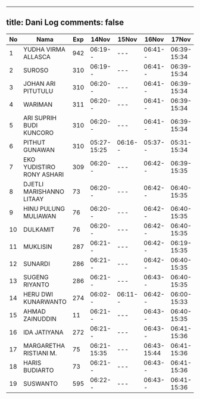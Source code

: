 
---
title: Dani Log
comments: false
---

| No | Nama | Exp | 14Nov | 15Nov | 16Nov | 17Nov | 18Nov | 21Nov |
|-----|-----|-----|-----|-----|-----|-----|-----|-----|
| 1 | YUDHA VIRMA ALLASCA | 942 | 06:19-- | --- | 06:41-- | 06:39-15:34 | 05:17-- | 05:21-- |
| 2 | SUROSO | 310 | 06:19-- | --- | 06:41-- | 06:39-15:34 | 05:17-- | 05:21-- |
| 3 | JOHAN ARI PITUTULU | 310 | 06:20-- | --- | 06:41-- | 06:39-15:34 | 05:17-- | 05:21-- |
| 4 | WARIMAN | 311 | 06:20-- | --- | 06:41-- | 06:39-15:34 | 05:17-- | 05:22-- |
| 5 | ARI SUPRIH BUDI KUNCORO | 310 | 06:20-- | --- | 06:41-- | 06:39-15:34 | 05:17-- | 05:22-- |
| 6 | PITHUT GUNAWAN | 310 | 05:27-15:25 | 06:16-- | 05:37-- | 05:31-15:34 | 05:18-- | 05:22-- |
| 7 | EKO YUDISTIRO RONY ASHARI | 309 | 06:20-- | --- | 06:42-- | 06:39-15:35 | 05:18-- | 05:22-- |
| 8 | DJETLI MARISHANNO LITAAY | 73 | 06:20-- | --- | 06:42-- | 06:40-15:35 | 05:18-- | 05:22-- |
| 9 | HINU PULUNG MULIAWAN | 76 | 06:20-- | --- | 06:42-- | 06:40-15:35 | 05:18-- | 05:22-- |
| 10 | DULKAMIT | 76 | 06:20-- | --- | 06:42-- | 06:40-15:35 | 05:18-- | 05:22-- |
| 11 | MUKLISIN | 287 | 06:21-- | --- | 06:42-- | 06:19-15:35 | 05:18-- | 05:23-- |
| 12 | SUNARDI | 286 | 06:21-- | --- | 06:42-- | 06:40-15:35 | 05:18-- | 05:23-- |
| 13 | SUGENG RIYANTO | 286 | 06:21-- | --- | 06:43-- | 06:40-15:35 | 05:18-- | 05:23-- |
| 14 | HERU DWI KUNARWANTO | 274 | 06:02-- | 06:11-- | 06:42-- | 06:00-15:33 | 05:19-15:50 | 05:23-15:41 |
| 15 | AHMAD ZAINUDDIN | 11 | 06:21-- | --- | 06:43-- | 06:40-15:35 | 05:19-- | 05:23-- |
| 16 | IDA JATIYANA | 272 | 06:21-- | --- | 06:43-- | 06:41-15:36 | 05:19-- | 05:23-- |
| 17 | MARGARETHA RISTIANI M. | 75 | 06:21-15:35 | --- | 06:43-15:44 | 06:41-15:36 | 05:19-16:20 | 05:23-- |
| 18 | HARIS BUDIARTO | 73 | 06:21-- | --- | 06:43-- | 06:41-15:36 | 05:19-- | 05:23-- |
| 19 | SUSWANTO | 595 | 06:22-- | --- | 06:43-- | 06:41-15:36 | 05:19-- | 05:24-- |
